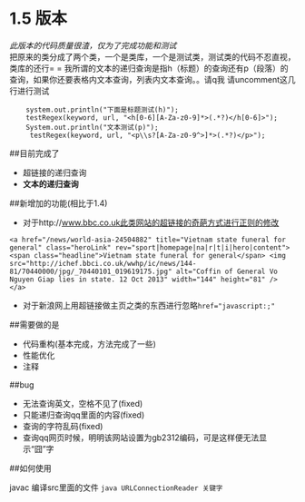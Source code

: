 # 1.5 版本

_此版本的代码质量很渣，仅为了完成功能和测试_  
把原来的类分成了两个类，一个是类库，一个是测试类，测试类的代码不忍直视，类库的还行= =
我所谓的文本的递归查询是指h（标题）的查询还有p（段落）的查询，如果你还要表格内文本查询，列表内文本查询。。请q我
请uncomment这几行进行测试


```
	system.out.println("下面是标题测试(h)");
	testRegex(keyword, url, "<h[0-6][A-Za-z0-9]*>(.*?)</h[0-6]>");
	System.out.println("文本测试(p)");
	 testRegex(keyword, url, "<p\\s?[A-Za-z0-9^>]*>(.*?)</p>");
```

##目前完成了

- 超链接的递归查询
- **文本的递归查询**

##新增加的功能(相比于1.4)

- 对于http://www.bbc.co.uk此类网站的超链接的奇葩方式进行正则的修改

```
<a href="/news/world-asia-24504882" title="Vietnam state funeral for general" class="heroLink" rev="sport|homepage|na|r|t|i|hero|content"> <span class="headline">Vietnam state funeral for general</span> <img src="http://ichef.bbci.co.uk/wwhp/ic/news/144-81/70440000/jpg/_70440101_019619175.jpg" alt="Coffin of General Vo Nguyen Giap lies in state. 12 Oct 2013" width="144" height="81" /> </a>
```

- 对于新浪网上用超链接做主页之类的东西进行忽略`href="javascript:;"`

##需要做的是

- 代码重构(基本完成，方法完成了一些)
- 性能优化
- 注释

##bug

- 无法查询英文，空格不见了(fixed)
- 只能递归查询qq里面的内容(fixed)
- 查询的字符乱码(fixed)
- 查询qq网页时候，明明该网站设置为gb2312编码，可是这样便无法显示“囧”字

##如何使用

javac 编译src里面的文件
`java URLConnectionReader 关键字`

